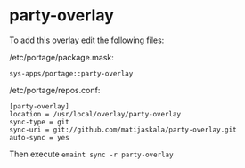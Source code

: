 party-overlay
=============
To add this overlay edit the following files:


/etc/portage/package.mask:

```
sys-apps/portage::party-overlay
```

/etc/portage/repos.conf:

```
[party-overlay]
location = /usr/local/overlay/party-overlay
sync-type = git
sync-uri = git://github.com/matijaskala/party-overlay.git
auto-sync = yes
```

Then execute `emaint sync -r party-overlay`
